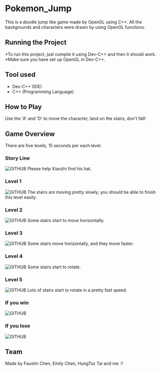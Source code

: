 # Pokemon_Jump
This is a doodle jump like game made by OpenGL using C++.
All the backgrounds and characters were drawn by using OpenGL functions.

## Running the Project
*To run this project, just compile it using Dev-C++ and then it should work.
*Make sure you have set up OpenGL in Dev-C++.

## Tool used
* Dev-C++ (IDE)
* C++ (Programming Language)

## How to Play
Use the 'A' and 'D' to move the character, land on the stairs, don't fall!

## Game Overview
There are five levels, 15 seconds per each level.

### Story Line
![GITHUB](https://github.com/Kris-Hung/Pokemon_Jump/blob/master/pic/level%208.png "Story Line")
Please help Xiaozhi find his hat.

### Level 1
![GITHUB](https://github.com/Kris-Hung/Pokemon_Jump/blob/master/pic/level%201.png "Level One")
The stairs are moving pretty slowly, you should be able to finish this level easily.

### Level 2
![GITHUB](https://github.com/Kris-Hung/Pokemon_Jump/blob/master/pic/level%202.png "Level Two")
Some stairs start to move horizontally.

### Level 3
![GITHUB](https://github.com/Kris-Hung/Pokemon_Jump/blob/master/pic/level%203.png "Level Three")
Some stairs move horizontally, and they move faster.

### Level 4
![GITHUB](https://github.com/Kris-Hung/Pokemon_Jump/blob/master/pic/level%204.png "Level Four")
Some stairs start to rotate.

### Level 5
![GITHUB](https://github.com/Kris-Hung/Pokemon_Jump/blob/master/pic/level%205.png "Level Five")
Lots of stairs start to rotate in a pretty fast speed.

### If you win
![GITHUB](https://github.com/Kris-Hung/Pokemon_Jump/blob/master/pic/level%206.png "Win")

### If you lose
![GITHUB](https://github.com/Kris-Hung/Pokemon_Jump/blob/master/pic/level%207.png "Lose")


## Team
Made by Faustin Chen, Emily Chen, HungTsz Tai and me :1
